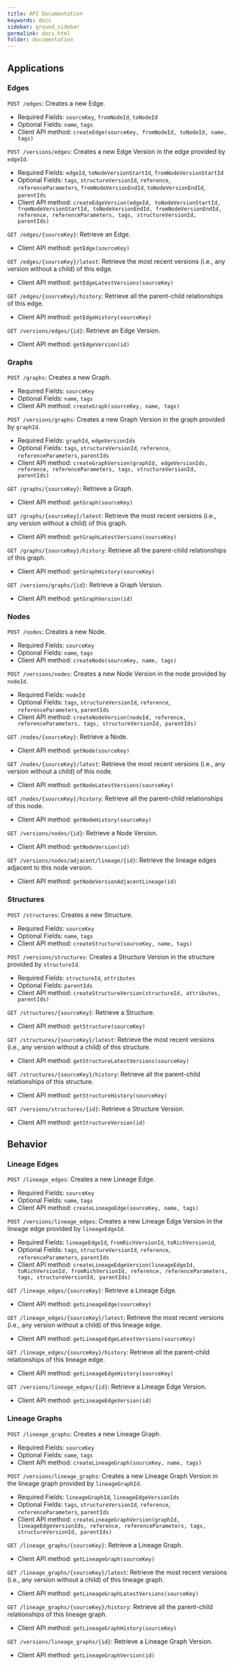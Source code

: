 ```yaml
---
title: API Documentation
keywords: docs
sidebar: ground_sidebar
permalink: docs.html
folder: documentation
---
```


## Applications

### Edges

`POST /edges`: Creates a new Edge.

  * Required Fields: `sourceKey`, `fromNodeId`, `toNodeId`
  * Optional Fields: `name`, `tags`
  * Client API method: `createEdge(sourceKey, fromNodeId, toNodeId, name, tags)`

`POST /versions/edges`: Creates a new Edge Version in the edge provided by `edgeId`.

  * Required Fields: `edgeId`, `toNodeVersionStartId`, `fromNodeVersionStartId`
  * Optional Fields: `tags`, `structureVersionId`, `reference`, `referenceParameters`, `fromNodeVersionEndId`, `toNodeVersionEndId`, `parentIds`
  * Client API method: `createEdgeVersion(edgeId, toNodeVersionStartId, fromNodeVersionStartId, toNodeVersionEndId, fromNodeVersionEndId, reference, referenceParameters, tags, structureVersionId, parentIds)`

`GET /edges/{sourceKey}`: Retrieve an Edge.
  
  * Client API method: `getEdge(sourceKey)`

`GET /edges/{sourceKey}/latest`: Retrieve the most recent versions (i.e., any version without a child) of this edge.
  
  * Client API method: `getEdgeLatestVersions(sourceKey)`

`GET /edges/{sourceKey}/history`: Retrieve all the parent-child relationships of this edge.
  
  * Client API method: `getEdgeHistory(sourceKey)`

`GET /versions/edges/{id}`: Retrieve an Edge Version.
  
  * Client API method: `getEdgeVersion(id)`

### Graphs

`POST /graphs`: Creates a new Graph.

  * Required Fields: `sourceKey`
  * Optional Fields: `name`, `tags`
  * Client API method: `createGraph(sourceKey, name, tags)`

`POST /versions/graphs`: Creates a new Graph Version in the graph provided by `graphId`.

  * Required Fields: `graphId`, `edgeVersionIds`
  * Optional Fields: `tags`, `structureVersionId`, `reference`, `referenceParameters`, `parentIds`
  * Client API method: `createGraphVersion(graphId, edgeVersionIds, reference, referenceParameters, tags, structureVersionId, parentIds)`

`GET /graphs/{sourceKey}`: Retrieve a Graph.
  
  * Client API method: `getGraph(sourceKey)`

`GET /graphs/{sourceKey}/latest`: Retrieve the most recent versions (i.e., any version without a child) of this graph.
  
  * Client API method: `getGraphLatestVersions(sourceKey)`

`GET /graphs/{sourceKey}/history`: Retrieve all the parent-child relationships of this graph.
  
  * Client API method: `getGraphHistory(sourceKey)`

`GET /versions/graphs/{id}`: Retrieve a Graph Version.
  
  * Client API method: `getGraphVersion(id)`

### Nodes

`POST /nodes`: Creates a new Node.

  * Required Fields: `sourceKey`
  * Optional Fields: `name`, `tags`
  * Client API method: `createNode(sourceKey, name, tags)`

`POST /versions/nodes`: Creates a new Node Version in the node provided by `nodeId`.

  * Required Fields: `nodeId`
  * Optional Fields: `tags`, `structureVersionId`, `reference`, `referenceParameters`, `parentIds`
  * Client API method: `createNodeVersion(nodeId, reference, referenceParameters, tags, structureVersionId, parentIds)`

`GET /nodes/{sourceKey}`: Retrieve a Node.
  
  * Client API method: `getNode(sourceKey)`

`GET /nodes/{sourceKey}/latest`: Retrieve the most recent versions (i.e., any version without a child) of this node.
  
  * Client API method: `getNodeLatestVersions(sourceKey)`

`GET /nodes/{sourceKey}/history`: Retrieve all the parent-child relationships of this node.
  
  * Client API method: `getNodeHistory(sourceKey)`

`GET /versions/nodes/{id}`: Retrieve a Node Version.
  
  * Client API method: `getNodeVersion(id)`

`GET /versions/nodes/adjacent/lineage/{id}`: Retrieve the lineage edges adjacent to this node version.
  
  * Client API method: `getNodeVersionAdjacentLineage(id)`

### Structures

`POST /structures`: Creates a new Structure.

  * Required Fields: `sourceKey`
  * Optional Fields: `name`, `tags`
  * Client API method: `createStructure(sourceKey, name, tags)`

`POST /versions/structures`: Creates a Structure Version in the structure provided by `structureId`.

  * Required Fields: `structureId`, `attributes`
  * Optional Fields: `parentIds`
  * Client API method: `createStructureVersion(structureId, attributes, parentIds)`

`GET /structures/{sourceKey}`: Retrieve a Structure.
  
  * Client API method: `getStructure(sourceKey)`

`GET /structures/{sourceKey}/latest`: Retrieve the most recent versions (i.e., any version without a child) of this structure.
  
  * Client API method: `getStructureLatestVersions(sourceKey)`

`GET /structures/{sourceKey}/history`: Retrieve all the parent-child relationships of this structure.
  
  * Client API method: `getStructureHistory(sourceKey)`

`GET /versions/structures/{id}`: Retrieve a Structure Version.
  
  * Client API method: `getStructureVersion(id)`

## Behavior

### Lineage Edges

`POST /lineage_edges`: Creates a new Lineage Edge.

  * Required Fields: `sourceKey`
  * Optional Fields: `name`, `tags`
  * Client API method: `createLineageEdge(sourceKey, name, tags)`

`POST /versions/lineage_edges`: Creates a new Lineage Edge Version in the lineage edge provided by `lineageEdgeId`.

  * Required Fields: `lineageEdgeId`, `fromRichVersionId`, `toRichVersionid`, 
  * Optional Fields: `tags`, `structureVersionId`, `reference`, `referenceParameters`, `parentIds`
  * Client API method: `createLineageEdgeVersion(lineageEdgeId, toRichVersionId, fromRichVersionId, reference, referenceParameters, tags, structureVersionId, parentIds)`

`GET /lineage_edges/{sourceKey}`: Retrieve a Lineage Edge.

  * Client API method: `getLineageEdge(sourceKey)`

`GET /lineage_edges/{sourceKey}/latest`: Retrieve the most recent versions (i.e., any version without a child) of this lineage edge.

  * Client API method: `getLineageEdgeLatestVersions(sourceKey)`

`GET /lineage_edges/{sourceKey}/history`: Retrieve all the parent-child relationships of this lineage edge.

  * Client API method: `getLineageEdgeHistory(sourceKey)`

`GET /versions/lineage_edges/{id}`: Retrieve a Lineage Edge Version.

  * Client API method: `getLineageEdgeVersion(id)`

### Lineage Graphs

`POST /lineage_graphs`: Creates a new Lineage Graph.

  * Required Fields: `sourceKey`
  * Optional Fields: `name`, `tags`
  * Client API method: `createLineageGraph(sourceKey, name, tags)`

`POST /versions/lineage_graphs`: Creates a new Lineage Graph Version in the lineage graph provided by `lineageGraphId`.

  * Required Fields: `lineageGraphId`, `lineageEdgeVersionIds`
  * Optional Fields: `tags`, `structureVersionId`, `reference`, `referenceParameters`, `parentIds`
  * Client API method: `createLineageGraphVersion(graphId, lineageEdgeVersionIds, reference, referenceParameters, tags, structureVersionId, parentIds)`

`GET /lineage_graphs/{sourceKey}`: Retrieve a Lineage Graph.

  * Client API method: `getLineageGraph(sourceKey)`

`GET /lineage_graphs/{sourceKey}/latest`: Retrieve the most recent versions (i.e., any version without a child) of this lineage graph.

  * Client API method: `getLineageGraphLatestVersions(sourceKey)`

`GET /lineage_graphs/{sourceKey}/history`: Retrieve all the parent-child relationships of this lineage graph.

  * Client API method: `getLineageGraphHistory(sourceKey)`

`GET /versions/lineage_graphs/{id}`: Retrieve a Lineage Graph Version.

  * Client API method: `getLineageGraphVersion(id)`
